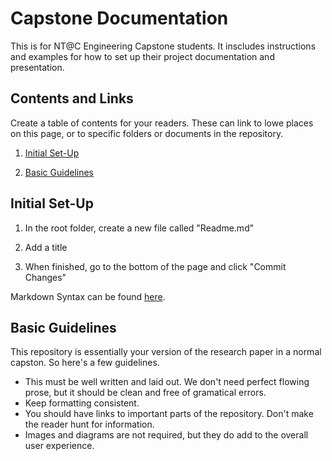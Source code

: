 # Capstone Documentation

This is for NT@C Engineering Capstone students.  It inscludes instructions and examples for how to set up their project documentation and presentation.


## Contents and Links

Create a table of contents for your readers.  These can link to lowe places on this page, or to specific folders or documents in the repository.

1. [Initial Set-Up](https://github.com/rhunter-NTatC/Capstone_Documentation_Sample#initial-set-up)

1. [Basic Guidelines](https://github.com/rhunter-NTatC/Capstone_Documentation_Sample#basic-guidelines)


## Initial Set-Up

1. In the root folder, create a new file called "Readme.md"

1. Add a title

1. When finished, go to the bottom of the page and click "Commit Changes"

Markdown Syntax can be found [here](https://www.markdownguide.org/basic-syntax/).


## Basic Guidelines

This repository is essentially your version of the research paper in a normal capston.  So here's a few guidelines.

* This must be well written and laid out.  We don't need perfect flowing prose, but it should be clean and free of gramatical errors.
* Keep formatting consistent.
* You should have links to important parts of the repository.  Don't make the reader hunt for information.
* Images and diagrams are not required, but they do add to the overall user experience.
